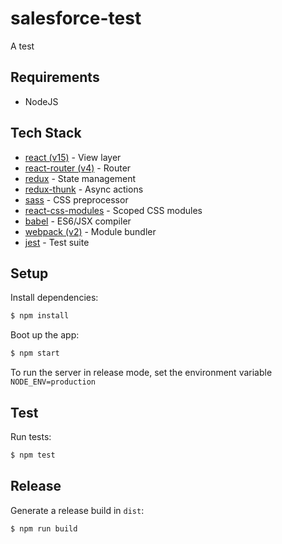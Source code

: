 # salesforce-test

A test 

## Requirements

+ NodeJS

## Tech Stack

* [react (v15)](https://facebook.github.io/react/) - View layer
* [react-router (v4)](https://reacttraining.com/react-router/web/guides/quick-start) - Router
* [redux](https://github.com/reactjs/redux) - State management
* [redux-thunk](https://github.com/gaearon/redux-thunk) - Async actions
* [sass](http://sass-lang.com/) - CSS preprocessor
* [react-css-modules](https://github.com/gajus/react-css-modules) - Scoped CSS modules
* [babel](https://babeljs.io/) - ES6/JSX compiler
* [webpack (v2)](https://webpack.github.io/) - Module bundler
* [jest](https://facebook.github.io/jest/) - Test suite

## Setup

Install dependencies:

```sh
$ npm install
```

Boot up the app:

```sh
$ npm start
```

To run the server in release mode, set the environment variable `NODE_ENV=production`

## Test

Run tests:

```sh
$ npm test
```

## Release

Generate a release build in `dist`:

```sh
$ npm run build
```
